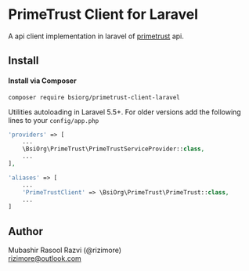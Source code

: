 # PrimeTrust Client for Laravel
A api client implementation in laravel of [primetrust](https://primetrust.com) api.

## Install

#### Install via Composer  
```
composer require bsiorg/primetrust-client-laravel
```

Utilities autoloading in Laravel 5.5+. For older versions add the following lines to your `config/app.php`

```php
'providers' => [
    ...
    \BsiOrg\PrimeTrust\PrimeTrustServiceProvider::class,
    ...
],

'aliases' => [
    ...
    'PrimeTrustClient' => \BsiOrg\PrimeTrust\PrimeTrust::class,
    ...
]
```

## Author
Mubashir Rasool Razvi (@rizimore)  
rizimore@outlook.com
